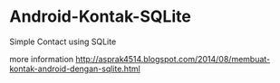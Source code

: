 Android-Kontak-SQLite
=====================

Simple Contact using SQLite

more information http://asprak4514.blogspot.com/2014/08/membuat-kontak-android-dengan-sqlite.html
